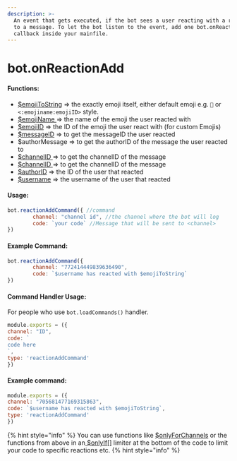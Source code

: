 ```yaml
---
description: >-
  An event that gets executed, if the bot sees a user reacting with a reaction
  to a message. To let the bot listen to the event, add one bot.onReactionAdd()
  callback inside your mainfile.
---
```


# bot.onReactionAdd

#### Functions:

* [$emojiToString](../functions/usdemojitostring.md) =&gt; the exactly emoji itself, either default emoji e.g. `🎉` or `<:emojiname:emojiID>` style. 
* [$emojiName ](../functions/usdemojiname.md)=&gt; the name of the emoji the user reacted with
* [$emojiID](../functions/usdemojiid.md) =&gt; the ID of the emoji the user react with \(for custom Emojis\)
* [$messageID](../functions/usdusermessageid.md) =&gt; to get the messageID the user reacted 
* $authorMessage =&gt; to get the authorID of the message the user reacted to 
* [$channelID ](../functions/usdchannelid.md)=&gt; to get the channelID of the message
* [$channelID ](../functions/usdchannelid.md)=&gt; to get the channelID of the message
* [$authorID](../functions/usdauthorid.md) =&gt; the ID of the user that reacted
* [$username](../functions/usdusername.md) =&gt; the username of the user that reacted

#### Usage:

```javascript
bot.reactionAddCommand({ //command
        channel: "channel id", //the channel where the bot will log
        code: `your code` //Message that will be sent to <channel>
})
```

#### Example Command:

```javascript
bot.reactionAddCommand({
        channel: "772414449839636490", 
        code: `$username has reacted with $emojiToString`
})
```
#### Command Handler Usage:
For people who use `bot.loadCommands()` handler.
```javascript
module.exports = ({
channel: "ID",
code: `
code here
`,
type: 'reactionAddCommand'
})
```
#### Example command:

```javascript
module.exports = ({
channel: "705681477169315863",
code: `$username has reacted with $emojiToString`,
type: 'reactionAddCommand'
})
```

{% hint style="info" %}
You can use functions like [$onlyForChannels](../functions/usdonlyforchannels.md) or the functions from above in an[ $onlyIf\[\]](../functions/usdonlyif.md) limiter at the bottom of the code to limit your code to specific reactions etc.
{% hint style="info" %}
